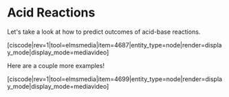 # Acid Reactions

Let's take a look at how to predict outcomes of acid-base reactions.  

[ciscode|rev=1|tool=elmsmedia|item=4687|entity_type=node|render=display_mode|display_mode=mediavideo]

Here are a couple more examples!

[ciscode|rev=1|tool=elmsmedia|item=4699|entity_type=node|render=display_mode|display_mode=mediavideo]